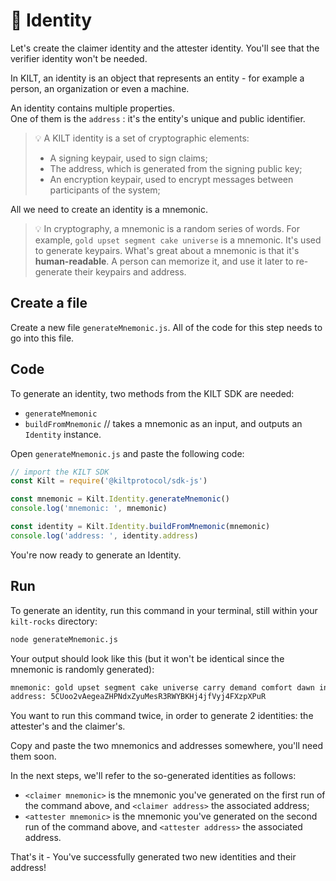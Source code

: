 # 👤 Identity

Let's create the <span class="label-role claimer">claimer</span> identity and the <span class="label-role attester">attester</span> identity. You'll see that the <span class="label-role verifier">verifier</span> identity won't be needed.

In KILT, an identity is an object that represents an entity - for example a person, an organization or even a machine.

An identity contains multiple properties.  
One of them is the `address` : it's the entity's unique and public identifier.

> 💡 A KILT identity is a set of cryptographic elements:
> 
> * A signing keypair, used to sign claims;
> * The address, which is generated from the signing public key;
> * An encryption keypair, used to encrypt messages between participants of the system;

All we need to create an identity is a mnemonic.

> 💡 In cryptography, a mnemonic is a random series of words. For example, `gold upset segment cake universe` is a mnemonic. It's used to generate keypairs. What's great about a mnemonic is that it's **human-readable**. A person can memorize it, and use it later to re-generate their keypairs and address.

## Create a file

Create a new file `generateMnemonic.js`.
All of the code for this step needs to go into this file.

## Code

To generate an identity, two methods from the KILT SDK are needed:

* `generateMnemonic`
* `buildFromMnemonic` // takes a mnemonic as an input, and outputs an `Identity` instance.  

Open `generateMnemonic.js` and paste the following code:

```javascript
// import the KILT SDK
const Kilt = require('@kiltprotocol/sdk-js')

const mnemonic = Kilt.Identity.generateMnemonic()
console.log('mnemonic: ', mnemonic)

const identity = Kilt.Identity.buildFromMnemonic(mnemonic)
console.log('address: ', identity.address)
```

You're now ready to generate an Identity.

## Run

To generate an identity, run this command in your terminal, still within your `kilt-rocks` directory:

```bash
node generateMnemonic.js
```

Your output should look like this (but it won't be identical since the mnemonic is randomly generated):

```bash
mnemonic: gold upset segment cake universe carry demand comfort dawn invite element capital
address: 5CUoo2vAegeaZHPNdxZyuMesR3RWYBKHj4jfVyj4FXzpXPuR
```

You want to run this command twice, in order to generate 2 identities: the <span class="label-role attester">attester</span>'s and the <span class="label-role claimer">claimer</span>'s.

Copy and paste the two mnemonics and addresses somewhere, you'll need them soon.  

In the next steps, we'll refer to the so-generated identities as follows:

* `<claimer mnemonic>` is the mnemonic you've generated on the first run of the command above, and `<claimer address>` the associated address;
* `<attester mnemonic>` is the mnemonic you've generated on the second run of the command above, and `<attester address>` the associated address.

That's it - You've successfully generated two new identities and their address!  
